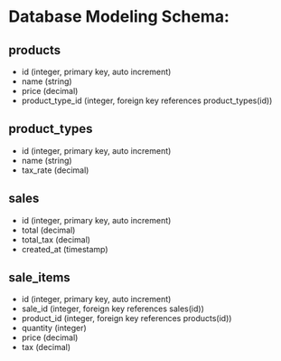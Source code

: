 # Database Modeling Schema:
## products
- id (integer, primary key, auto increment)
- name (string)
- price (decimal)
- product_type_id (integer, foreign key references product_types(id))

## product_types
- id (integer, primary key, auto increment)
- name (string)
- tax_rate (decimal)

## sales
- id (integer, primary key, auto increment)
- total (decimal)
- total_tax (decimal)
- created_at (timestamp)

## sale_items
- id (integer, primary key, auto increment)
- sale_id (integer, foreign key references sales(id))
- product_id (integer, foreign key references products(id))
- quantity (integer)
- price (decimal)
- tax (decimal)